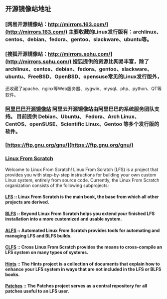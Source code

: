 ## 开源镜像站地址

### [网易开源镜像站：http://mirrors.163.com/](http://mirrors.163.com/) 主要收藏的Linux发行版有：archlinux、centos、debian、fedora、gentoo、slackware、ubuntu等。
### [搜狐开源镜像站：http://mirrors.sohu.com/](http://mirrors.sohu.com/) 搜狐提供的资源比网易丰富，除了archlinux、centos、debian、fedora、gentoo、slackware、ubuntu、FreeBSD、OpenBSD、opensuse常见的Linux发行版外，
还收藏了apache、nginx等Web服务器、cygwin、mysql、php、python、QT等软件。
### [阿里巴巴开源镜像站](https://opsx.alibaba.com/mirror) 阿里云开源镜像站由阿里巴巴的系统服务团队支持。 目前提供 Debian、Ubuntu、 Fedora、Arch Linux、 CentOS、openSUSE、Scientific Linux、Gentoo 等多个发行版的软件。
###  [https://ftp.gnu.org/gnu/](https://ftp.gnu.org/gnu/)
###  [ Linux From Scratch](http://www.linuxfromscratch.org)
Welcome to Linux From Scratch!
Linux From Scratch (LFS) is a project that provides you with step-by-step instructions for building your own custom Linux system, entirely from source code.
Currently, the Linux From Scratch organization consists of the following subprojects:
#### [LFS](http://www.linuxfromscratch.org/lfs/) :: Linux From Scratch is the main book, the base from which all other projects are derived.
#### [BLFS](http://www.linuxfromscratch.org/blfs/) :: Beyond Linux From Scratch helps you extend your finished LFS installation into a more customized and usable system.
#### [ALFS](http://www.linuxfromscratch.org/alfs/) :: Automated Linux From Scratch provides tools for automating and managing LFS and BLFS builds.
#### [CLFS](http://clfs.org/) :: Cross Linux From Scratch provides the means to cross-compile an LFS system on many types of systems.
#### [Hints](http://www.linuxfromscratch.org/hints/) :: The Hints project is a collection of documents that explain how to enhance your LFS system in ways that are not included in the LFS or BLFS books.
#### [Patches](http://www.linuxfromscratch.org/patches/) :: The Patches project serves as a central repository for all patches useful to an LFS user.
